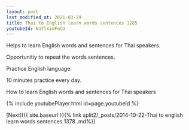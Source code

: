 ```yaml
---
layout: post
last_modified_at: 2021-03-29
title: Thai to English learn words sentences 1285 
youtubeId: NnYlximFmCU
---
```

 
 
Helps to learn English words and sentences for Thai speakers.

Opportunitiy to repeat the words sentences. 

Practice English language. 
 
10 minutes practice every day. 
 
How to learn English words and sentences for Thai speakers 
 
{% include youtubePlayer.html id=page.youtubeId %}
 
 
[Next]({{ site.baseurl }}{% link  split2/_posts/2014-10-22-Thai to english learn words sentences 1378 .md%})
 
